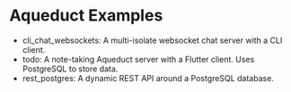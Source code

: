 # Aqueduct Examples

- cli_chat_websockets: A multi-isolate websocket chat server with a CLI client.
- todo: A note-taking Aqueduct server with a Flutter client. Uses PostgreSQL to store data.
- rest_postgres: A dynamic REST API around a PostgreSQL database.
